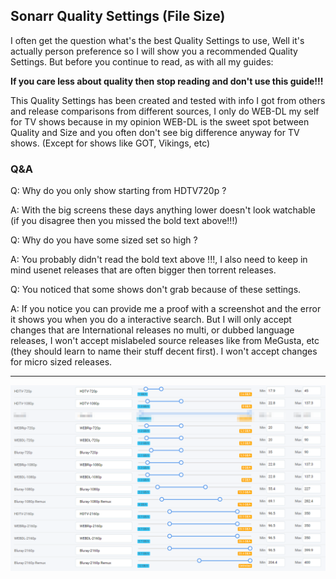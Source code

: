 ## Sonarr Quality Settings (File Size)

I often get the question what's the best Quality Settings  to use,
Well it's actually person preference so I will show you a recommended Quality Settings.
But before you continue to read, as with all my guides:

**If you care less about quality then stop reading and don't use this guide!!!**

This Quality Settings has been created and tested with info I got from others and release comparisons from different sources,
I only do WEB-DL my self for TV shows because in my opinion WEB-DL is the sweet spot between Quality and Size and you often don't see big difference anyway for TV shows. (Except for shows like GOT, Vikings, etc)

### Q&A

Q: Why do you only show starting from HDTV720p ?

A: With the big screens these days anything lower doesn't look watchable (if you disagree then you missed the bold text above!!!)

Q: Why do you have some sized set so high ?

A: You probably didn't read the bold text above !!!, I also need to keep in mind usenet releases that are often bigger then torrent releases.

Q: You noticed that some shows don't grab because of these settings.

A: If you notice  you can provide me a proof with a screenshot and the error it shows you when you do a interactive search.
But I will only accept changes that are International releases no multi, or dubbed language releases, I won't accept mislabeled source releases like from MeGusta, etc (they should learn to name their stuff decent first). I won't accept changes for micro sized releases.

------

![image-20201011124833659](images/image-20201011124833659.png)

